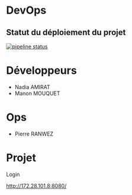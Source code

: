 # DevOps

## Statut du déploiement du projet
[![pipeline status](https://gitlab.univ-lille.fr/pierre.ranwez.etu/devopslogin/badges/master/pipeline.svg)](https://gitlab.univ-lille.fr/pierre.ranwez.etu/devopslogin/-/commits/master)

# Développeurs
- Nadia AMIRAT
- Manon MOUQUET

# Ops
- Pierre RANWEZ

# Projet

Login 

http://172.28.101.8:8080/